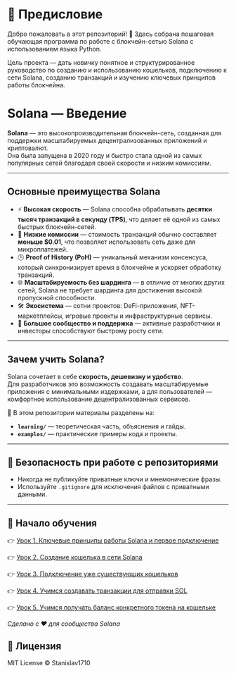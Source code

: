 # 📘 Предисловие

Добро пожаловать в этот репозиторий! 🚀
Здесь собрана пошаговая обучающая программа по работе с блокчейн-сетью Solana с использованием языка Python.

Цель проекта — дать новичку понятное и структурированное руководство по созданию и использованию кошельков, подключению к сети Solana, созданию транзакций и изучению ключевых принципов работы блокчейна.

# Solana — Введение

**Solana** — это высокопроизводительная блокчейн-сеть, созданная для поддержки масштабируемых децентрализованных приложений и криптовалют.  
Она была запущена в 2020 году и быстро стала одной из самых популярных сетей благодаря своей скорости и низким комиссиям.

---

## Основные преимущества Solana

- ⚡ **Высокая скорость** — Solana способна обрабатывать **десятки тысяч транзакций в секунду (TPS)**, что делает её одной из самых быстрых блокчейн-сетей.
- 💸 **Низкие комиссии** — стоимость транзакций обычно составляет **меньше $0.01**, что позволяет использовать сеть даже для микроплатежей.
- 🕒 **Proof of History (PoH)** — уникальный механизм консенсуса, который синхронизирует время в блокчейне и ускоряет обработку транзакций.
- 🌐 **Масштабируемость без шардинга** — в отличие от многих других сетей, Solana не требует шардинга для достижения высокой пропускной способности.
- 🛠️ **Экосистема** — сотни проектов: DeFi-приложения, NFT-маркетплейсы, игровые проекты и инфраструктурные сервисы.
- 👥 **Большое сообщество и поддержка** — активные разработчики и инвесторы способствуют быстрому росту сети.

---

## Зачем учить Solana?

Solana сочетает в себе **скорость, дешевизну и удобство**.  
Для разработчиков это возможность создавать масштабируемые приложения с минимальными издержками, а для пользователей — комфортное использование децентрализованных сервисов.

📂 В этом репозитории материалы разделены на:
- **`learning/`** — теоретическая часть, объяснения и гайды.  
- **`examples/`** — практические примеры кода и проекты.

---

## 🔐 Безопасность при работе с репозиториями
- Никогда не публикуйте приватные ключи и мнемонические фразы.  
- Используйте `.gitignore` для исключения файлов с приватными данными.

---

## 🚀 Начало обучения

👉 [Урок 1. Ключевые принципы работы Solana и первое подключение](learning/lesson1.md)

👉 [Урок 2. Создание кошелька в сети Solana](learning/lesson2.md)

👉 [Урок 3. Подключение уже существующих кошельков](learning/lesson3.md)

👉 [Урок 4. Учимся создавать транзакции для отправки SOL](learning/lesson4.md)

👉 [Урок 5. Учимся получать баланс конкретного токена на кошельке](learning/lesson5.md)




*Сделано с ❤️ для сообщества Solana*

## 📜 Лицензия
MIT License © Stanislav1710
